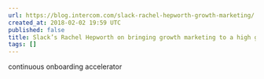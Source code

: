 ```yaml
---
url: https://blog.intercom.com/slack-rachel-hepworth-growth-marketing/
created_at: 2018-02-02 19:59 UTC
published: false
title: Slack’s Rachel Hepworth on bringing growth marketing to a high growth company
tags: []
---
```


continuous onboarding accelerator
